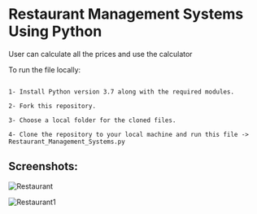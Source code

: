 <h1>Restaurant Management Systems Using Python</h1>

<p>User can calculate all the prices and use the calculator</p>


To run the file locally:

```

1- Install Python version 3.7 along with the required modules.

2- Fork this repository.

3- Choose a local folder for the cloned files.

4- Clone the repository to your local machine and run this file -> Restaurant_Management_Systems.py

```



<h2>Screenshots:</h2>


![Restaurant](https://user-images.githubusercontent.com/72568715/167359246-4a4606de-6431-4c93-a554-8590fdd1dccb.PNG)

![Restaurant1](https://user-images.githubusercontent.com/72568715/167359356-835ba42c-db24-4bd8-a9ce-f4e54ad8a04e.PNG)
